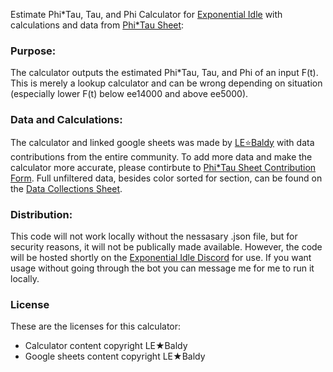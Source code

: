 Estimate Phi*Tau, Tau, and Phi Calculator for [Exponential Idle](https://conicgames.github.io/exponentialidle/) with calculations and data from [Phi*Tau Sheet](https://docs.google.com/spreadsheets/d/1lz_V0rCr3usm1Wyqn2DEJdw6_7lhWIxXCYFmUbArV1c/edit#gid=38800412):

###   Purpose:

The calculator outputs the estimated Phi*Tau, Tau, and Phi of an input F(t). This is merely a lookup calculator and can be wrong depending on situation (especially lower F(t) below ee14000 and above ee5000).

###   Data and Calculations:

The calculator and linked google sheets was made by [LE⭐Baldy](https://github.com/LEBaldy) with data contributions from the entire community. To add more data and make the calculator more accurate, please contirbute to [Phi*Tau Sheet Contribution Form](https://forms.gle/rEV4ytYYudM44qT66). Full unfiltered data, besides color sorted for section, can be found on the [Data Collections Sheet](https://docs.google.com/spreadsheets/d/1_E_WaIdQ8JZ1z7ntCCST9chE25Bk4u-5CB7i7jd_9xM/edit?usp=sharing).

###   Distribution:

This code will not work locally without the nessasary .json file, but for security reasons, it will not be publically made available. However, the code will be hosted shortly on the [Exponential Idle Discord](https://discord.gg/S9UheTC) for use. If you want usage without going through the bot you can message me for me to run it locally.

###   License

These are the licenses for this calculator:

 - Calculator content copyright LE★Baldy
 - Google sheets content copyright LE★Baldy
